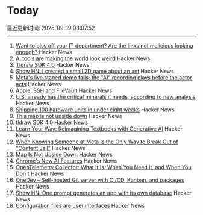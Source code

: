 # Today

最近更新时间: 2025-09-19 08:07:52

--- 
1. [Want to piss off your IT department? Are the links not malicious looking enough?](https://phishyurl.com/) Hacker News
2. [AI tools are making the world look weird](https://strat7.com/blogs/weird-in-weird-out/) Hacker News
3. [Tldraw SDK 4.0](https://tldraw.dev/blog/tldraw-sdk-4-0) Hacker News
4. [Show HN: I created a small 2D game about an ant](https://aanthonymax.github.io/ant-and-apples/) Hacker News
5. [Meta's live staged demo fails; the "AI" recording plays before the actor acts](https://old.reddit.com/r/LivestreamFail/comments/1nkbig7/metas_live_staged_demo_fails_the_ai_recording/) Hacker News
6. [Apple: SSH and FileVault](https://keith.github.io/xcode-man-pages/apple_ssh_and_filevault.7.html) Hacker News
7. [U.S. already has the critical minerals it needs, according to new analysis](https://www.minesnewsroom.com/news/us-already-has-critical-minerals-it-needs-theyre-being-thrown-away-new-analysis-shows) Hacker News
8. [Shipping 100 hardware units in under eight weeks](https://farhanhossain.substack.com/p/how-we-shipped-100-hardware-units) Hacker News
9. [This map is not upside down](https://www.maps.com/this-map-is-not-upside-down/) Hacker News
10. [tldraw SDK 4.0](https://tldraw.dev/blog/tldraw-sdk-4-0) Hacker News
11. [Learn Your Way: Reimagining Textbooks with Generative AI](https://research.google/blog/learn-your-way-reimagining-textbooks-with-generative-ai/) Hacker News
12. [When Knowing Someone at Meta Is the Only Way to Break Out of "Content Jail"](https://www.eff.org/pages/when-knowing-someone-meta-only-way-break-out-content-jail) Hacker News
13. [Map Is Not Upside Down](https://www.maps.com/this-map-is-not-upside-down/) Hacker News
14. [Chrome's New AI Features](https://blog.google/products/chrome/new-ai-features-for-chrome/) Hacker News
15. [OpenTelemetry Collector: What It Is, When You Need It, and When You Don't](https://oneuptime.com/blog/post/2025-09-18-what-is-opentelemetry-collector-and-why-use-one/view) Hacker News
16. [OneDev – Self-hosted Git server with CI/CD, Kanban, and packages](https://onedev.io/) Hacker News
17. [Show HN: One prompt generates an app with its own database](https://www.manyminiapps.com/) Hacker News
18. [Configuration files are user interfaces](https://ochagavia.nl/blog/configuration-files-are-user-interfaces/) Hacker News

